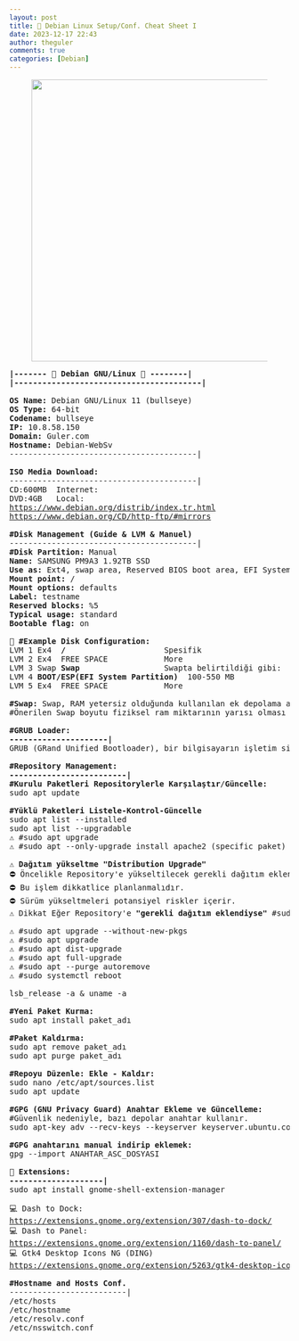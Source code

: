 ```yaml
---
layout: post
title: 🐧 Debian Linux Setup/Conf. Cheat Sheet I
date: 2023-12-17 22:43
author: theguler
comments: true
categories: [Debian]
---
```

<!-- wp:image {"lightbox":{"enabled":true},"id":9880,"width":"506px","height":"auto","sizeSlug":"large","linkDestination":"none"} -->
<figure class="wp-block-image size-large is-resized"><img src="https://theguler.wordpress.com/wp-content/uploads/2023/11/debian_dragon-1.jpg?w=1024" alt="" class="wp-image-9880" style="width:506px;height:auto" /></figure>
<!-- /wp:image -->

<!-- wp:preformatted -->
<pre class="wp-block-preformatted"><strong>|-------</strong> 🐧 <strong>Debian GNU/Linux </strong>🐧 <strong>--------|<br>|----------------------------------------|</strong><br><br><strong>OS Name:</strong> Debian GNU/Linux 11 (bullseye)<br><strong>OS Type:</strong> 64-bit<br><strong>Codename:</strong> bullseye<br><strong>IP:</strong> 10.8.58.150<br><strong>Domain:</strong> Guler.com<br><strong>Hostname:</strong> Debian-WebSv<br>----------------------------------------|<br><br><strong>ISO Media Download:</strong><br>----------------------------------------|<br>CD:600MB  Internet:<br>DVD:4GB   Local:<br><a href="https://www.debian.org/distrib/index.tr.html" target="_blank" rel="noreferrer noopener">https://www.debian.org/distrib/index.tr.html</a><br><a href="https://www.debian.org/CD/http-ftp/#mirrors" target="_blank" rel="noreferrer noopener">https://www.debian.org/CD/http-ftp/#mirrors</a><br><br><strong>#Disk Management (Guide &amp; LVM &amp; <strong>Manuel</strong>)</strong><br>----------------------------------------|<br><strong>#Disk Partition:</strong> Manual<br><strong>Name:</strong> SAMSUNG PM9A3 1.92TB SSD<br><strong>Use as:</strong> Ext4, swap area, Reserved BIOS boot area, EFI System Partition<br><strong>Mount point:</strong> /<br><strong>Mount options:</strong> defaults<br><strong>Label: </strong>testname<br><strong>Reserved blocks:</strong> %5<br><strong>Typical usage:</strong> standard<br><strong>Bootable flag:</strong> on<br><br><strong>🐧 #Example Disk Configuration:</strong><br>LVM 1 Ex4  <strong>/</strong>                     Spesifik<br>LVM 2 Ex4  FREE SPACE            More<br>LVM 3 Swap <strong>Swap </strong>                 Swapta belirtildiği gibi:<br>LVM 4 <strong>BOOT/ESP(EFI System Partition) </strong> 100-550 MB<br>LVM 5 Ex4  FREE SPACE            More<br><br><strong>#Swap:</strong> Swap, RAM yetersiz olduğunda kullanılan ek depolama alanıdır.<br>#Önerilen Swap boyutu fiziksel ram miktarının yarısı olması önerilir.<br><br><strong>#GRUB Loader:<br>---------------------|</strong><br>GRUB (GRand Unified Bootloader), bir bilgisayarın işletim sistemini başlatan bir önyükleyici (bootloader) programdır. Bu, bilgisayarınızı açtığınızda hangi işletim sisteminin yüklü olduğunu ve hangi sürümünün çalıştırılacağını belirlemekle görevlidir.<br><br><strong>#Repository Management:<br>-------------------------|</strong><br><strong>#Kurulu Paketleri</strong> <strong>Repositorylerle Karşılaştır</strong>/<strong>Güncelle:</strong><br>sudo apt update<br><br><strong>#Yüklü Paketleri Listele-Kontrol-Güncelle</strong><br>sudo apt list --installed<br>sudo apt list --upgradable<br>⚠ #sudo apt upgrade<br>⚠ #sudo apt --only-upgrade install apache2 (specific paket)<br><br>⚠️<strong> Dağıtım yükseltme "Distribution Upgrade"</strong><br>⛔ Öncelikle Repository'e yükseltilecek gerekli dağıtım eklenmelidir.<br>⛔ Bu işlem dikkatlice planlanmalıdır.<br>⛔ Sürüm yükseltmeleri potansiyel riskler içerir.<br>⚠️ Dikkat Eğer Repository'e <strong>"gerekli dağıtım eklendiyse"</strong> #sudo apt upgrade komutu bile dağıtımı upgrade edecektir!<br><br>⚠ #sudo apt upgrade --without-new-pkgs<br>⚠ #sudo apt upgrade<br>⚠ #sudo apt dist-upgrade<br>⚠ #sudo apt full-upgrade<br>⚠ #sudo apt --purge autoremove<br>⚠ #sudo systemctl reboot<br><br>lsb_release -a &amp; uname -a<br><br><strong>#Yeni Paket Kurma:</strong><br>sudo apt install paket_adı<br><br><strong>#Paket Kaldırma:</strong><br>sudo apt remove paket_adı<br>sudo apt purge paket_adı<br><br><strong>#Repoyu Düzenle: Ekle - Kaldır:</strong><br>sudo nano /etc/apt/sources.list<br>sudo apt update<br><br><strong>#GPG (GNU Privacy Guard) Anahtar Ekleme ve Güncelleme:</strong><br>#Güvenlik nedeniyle, bazı depolar anahtar kullanır.<br>sudo apt-key adv --recv-keys --keyserver keyserver.ubuntu.com ANAHTAR_ID<br><br><strong>#GPG anahtarını manual indirip eklemek:</strong><br>gpg --import ANAHTAR_ASC_DOSYASI<br><br><strong>🧩 Extensions:<br>--------------------|</strong><br>sudo apt install gnome-shell-extension-manager<br><br>💻 Dash to Dock:<br><a href="https://extensions.gnome.org/extension/307/dash-to-dock/" target="_blank" rel="noreferrer noopener">https://extensions.gnome.org/extension/307/dash-to-dock/</a><br>💻 Dash to Panel:<br><a href="https://extensions.gnome.org/extension/1160/dash-to-panel/" target="_blank" rel="noreferrer noopener">https://extensions.gnome.org/extension/1160/dash-to-panel/</a><br>💻 Gtk4 Desktop Icons NG (DING)<br><a href="https://extensions.gnome.org/extension/5263/gtk4-desktop-icons-ng-ding/">https://extensions.gnome.org/extension/5263/gtk4-desktop-icons-ng-ding/</a><br><br><strong>#Hostname and Hosts Conf.</strong><br>-------------------------|<br>/etc/hosts<br>/etc/hostname<br>/etc/resolv.conf<br>/etc/nsswitch.conf</pre>
<!-- /wp:preformatted -->

<!-- wp:paragraph -->
<p></p>
<!-- /wp:paragraph -->

<!-- wp:paragraph -->
<p></p>
<!-- /wp:paragraph -->
